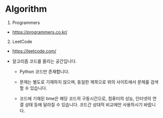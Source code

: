 Algorithm
=====

1. Programmers
  - https://programmers.co.kr/

2. LeetCode
  - https://leetcode.com/


- 알고리즘 코드를 올리는 공간입니다.

  - Python 코드만 존재합니다.

  - 문제는 별도로 기재하지 않으며, 동일한 제목으로 위의 사이트에서 문제를 검색할 수 있습니다.

  - 코드에 기재된 time은 해당 코드의 구동시간으로, 컴퓨터의 성능, 인터넷의 연결 상태 등에 달라질
  수 있습니다. 코드간 상대적 비교에만 사용하시기 바랍니다.
